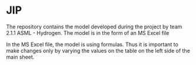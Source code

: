 # JIP
The repository contains the model developed during the project by team 2.1.1 ASML - Hydrogen. The model is in the form of an MS Excel file

In the MS Excel file, the model is using formulas. Thus it is important to make changes only by varying the values on the table on the left side of the main sheet.
